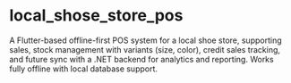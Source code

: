 # local_shose_store_pos
A Flutter-based offline-first POS system for a local shoe store, supporting sales, stock management with variants (size, color), credit sales tracking, and future sync with a .NET backend for analytics and reporting. Works fully offline with local database support.
